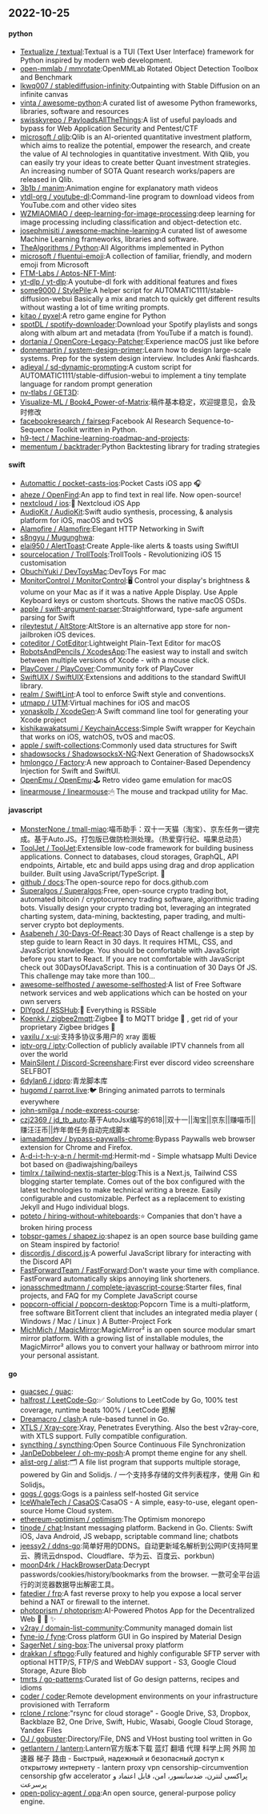 ## 2022-10-25

#### python
* [Textualize / textual](https://github.com/Textualize/textual):Textual is a TUI (Text User Interface) framework for Python inspired by modern web development.
* [open-mmlab / mmrotate](https://github.com/open-mmlab/mmrotate):OpenMMLab Rotated Object Detection Toolbox and Benchmark
* [lkwq007 / stablediffusion-infinity](https://github.com/lkwq007/stablediffusion-infinity):Outpainting with Stable Diffusion on an infinite canvas
* [vinta / awesome-python](https://github.com/vinta/awesome-python):A curated list of awesome Python frameworks, libraries, software and resources
* [swisskyrepo / PayloadsAllTheThings](https://github.com/swisskyrepo/PayloadsAllTheThings):A list of useful payloads and bypass for Web Application Security and Pentest/CTF
* [microsoft / qlib](https://github.com/microsoft/qlib):Qlib is an AI-oriented quantitative investment platform, which aims to realize the potential, empower the research, and create the value of AI technologies in quantitative investment. With Qlib, you can easily try your ideas to create better Quant investment strategies. An increasing number of SOTA Quant research works/papers are released in Qlib.
* [3b1b / manim](https://github.com/3b1b/manim):Animation engine for explanatory math videos
* [ytdl-org / youtube-dl](https://github.com/ytdl-org/youtube-dl):Command-line program to download videos from YouTube.com and other video sites
* [WZMIAOMIAO / deep-learning-for-image-processing](https://github.com/WZMIAOMIAO/deep-learning-for-image-processing):deep learning for image processing including classification and object-detection etc.
* [josephmisiti / awesome-machine-learning](https://github.com/josephmisiti/awesome-machine-learning):A curated list of awesome Machine Learning frameworks, libraries and software.
* [TheAlgorithms / Python](https://github.com/TheAlgorithms/Python):All Algorithms implemented in Python
* [microsoft / fluentui-emoji](https://github.com/microsoft/fluentui-emoji):A collection of familiar, friendly, and modern emoji from Microsoft
* [FTM-Labs / Aptos-NFT-Mint](https://github.com/FTM-Labs/Aptos-NFT-Mint):
* [yt-dlp / yt-dlp](https://github.com/yt-dlp/yt-dlp):A youtube-dl fork with additional features and fixes
* [some9000 / StylePile](https://github.com/some9000/StylePile):A helper script for AUTOMATIC1111/stable-diffusion-webui Basically a mix and match to quickly get different results without wasting a lot of time writing prompts.
* [kitao / pyxel](https://github.com/kitao/pyxel):A retro game engine for Python
* [spotDL / spotify-downloader](https://github.com/spotDL/spotify-downloader):Download your Spotify playlists and songs along with album art and metadata (from YouTube if a match is found).
* [dortania / OpenCore-Legacy-Patcher](https://github.com/dortania/OpenCore-Legacy-Patcher):Experience macOS just like before
* [donnemartin / system-design-primer](https://github.com/donnemartin/system-design-primer):Learn how to design large-scale systems. Prep for the system design interview. Includes Anki flashcards.
* [adieyal / sd-dynamic-prompting](https://github.com/adieyal/sd-dynamic-prompting):A custom script for AUTOMATIC1111/stable-diffusion-webui to implement a tiny template language for random prompt generation
* [nv-tlabs / GET3D](https://github.com/nv-tlabs/GET3D):
* [Visualize-ML / Book4_Power-of-Matrix](https://github.com/Visualize-ML/Book4_Power-of-Matrix):稿件基本稳定，欢迎提意见，会及时修改
* [facebookresearch / fairseq](https://github.com/facebookresearch/fairseq):Facebook AI Research Sequence-to-Sequence Toolkit written in Python.
* [h9-tect / Machine-learning-roadmap-and-projects](https://github.com/h9-tect/Machine-learning-roadmap-and-projects):
* [mementum / backtrader](https://github.com/mementum/backtrader):Python Backtesting library for trading strategies

#### swift
* [Automattic / pocket-casts-ios](https://github.com/Automattic/pocket-casts-ios):Pocket Casts iOS app
🎧
* [aheze / OpenFind](https://github.com/aheze/OpenFind):An app to find text in real life. Now open-source!
* [nextcloud / ios](https://github.com/nextcloud/ios):📱
Nextcloud iOS App
* [AudioKit / AudioKit](https://github.com/AudioKit/AudioKit):Swift audio synthesis, processing, & analysis platform for iOS, macOS and tvOS
* [Alamofire / Alamofire](https://github.com/Alamofire/Alamofire):Elegant HTTP Networking in Swift
* [s8ngyu / Mugunghwa](https://github.com/s8ngyu/Mugunghwa):
* [elai950 / AlertToast](https://github.com/elai950/AlertToast):Create Apple-like alerts & toasts using SwiftUI
* [sourcelocation / TrollTools](https://github.com/sourcelocation/TrollTools):TrollTools - Revolutionizing iOS 15 customisation
* [ObuchiYuki / DevToysMac](https://github.com/ObuchiYuki/DevToysMac):DevToys For mac
* [MonitorControl / MonitorControl](https://github.com/MonitorControl/MonitorControl):🖥
Control your display's brightness & volume on your Mac as if it was a native Apple Display. Use Apple Keyboard keys or custom shortcuts. Shows the native macOS OSDs.
* [apple / swift-argument-parser](https://github.com/apple/swift-argument-parser):Straightforward, type-safe argument parsing for Swift
* [rileytestut / AltStore](https://github.com/rileytestut/AltStore):AltStore is an alternative app store for non-jailbroken iOS devices.
* [coteditor / CotEditor](https://github.com/coteditor/CotEditor):Lightweight Plain-Text Editor for macOS
* [RobotsAndPencils / XcodesApp](https://github.com/RobotsAndPencils/XcodesApp):The easiest way to install and switch between multiple versions of Xcode - with a mouse click.
* [PlayCover / PlayCover](https://github.com/PlayCover/PlayCover):Community fork of PlayCover
* [SwiftUIX / SwiftUIX](https://github.com/SwiftUIX/SwiftUIX):Extensions and additions to the standard SwiftUI library.
* [realm / SwiftLint](https://github.com/realm/SwiftLint):A tool to enforce Swift style and conventions.
* [utmapp / UTM](https://github.com/utmapp/UTM):Virtual machines for iOS and macOS
* [yonaskolb / XcodeGen](https://github.com/yonaskolb/XcodeGen):A Swift command line tool for generating your Xcode project
* [kishikawakatsumi / KeychainAccess](https://github.com/kishikawakatsumi/KeychainAccess):Simple Swift wrapper for Keychain that works on iOS, watchOS, tvOS and macOS.
* [apple / swift-collections](https://github.com/apple/swift-collections):Commonly used data structures for Swift
* [shadowsocks / ShadowsocksX-NG](https://github.com/shadowsocks/ShadowsocksX-NG):Next Generation of ShadowsocksX
* [hmlongco / Factory](https://github.com/hmlongco/Factory):A new approach to Container-Based Dependency Injection for Swift and SwiftUI.
* [OpenEmu / OpenEmu](https://github.com/OpenEmu/OpenEmu):🕹
Retro video game emulation for macOS
* [linearmouse / linearmouse](https://github.com/linearmouse/linearmouse):🖱
The mouse and trackpad utility for Mac.

#### javascript
* [MonsterNone / tmall-miao](https://github.com/MonsterNone/tmall-miao):喵币助手：双十一天猫（淘宝）、京东任务一键完成。基于Auto.JS。打包版已做防检测处理。（热爱穿行纪、喵果总动员）
* [ToolJet / ToolJet](https://github.com/ToolJet/ToolJet):Extensible low-code framework for building business applications. Connect to databases, cloud storages, GraphQL, API endpoints, Airtable, etc and build apps using drag and drop application builder. Built using JavaScript/TypeScript.
🚀
* [github / docs](https://github.com/github/docs):The open-source repo for docs.github.com
* [Superalgos / Superalgos](https://github.com/Superalgos/Superalgos):Free, open-source crypto trading bot, automated bitcoin / cryptocurrency trading software, algorithmic trading bots. Visually design your crypto trading bot, leveraging an integrated charting system, data-mining, backtesting, paper trading, and multi-server crypto bot deployments.
* [Asabeneh / 30-Days-Of-React](https://github.com/Asabeneh/30-Days-Of-React):30 Days of React challenge is a step by step guide to learn React in 30 days. It requires HTML, CSS, and JavaScript knowledge. You should be comfortable with JavaScript before you start to React. If you are not comfortable with JavaScript check out 30DaysOfJavaScript. This is a continuation of 30 Days Of JS. This challenge may take more than 100…
* [awesome-selfhosted / awesome-selfhosted](https://github.com/awesome-selfhosted/awesome-selfhosted):A list of Free Software network services and web applications which can be hosted on your own servers
* [DIYgod / RSSHub](https://github.com/DIYgod/RSSHub):🍰
Everything is RSSible
* [Koenkk / zigbee2mqtt](https://github.com/Koenkk/zigbee2mqtt):Zigbee
🐝
to MQTT bridge
🌉
, get rid of your proprietary Zigbee bridges
🔨
* [vaxilu / x-ui](https://github.com/vaxilu/x-ui):支持多协议多用户的 xray 面板
* [iptv-org / iptv](https://github.com/iptv-org/iptv):Collection of publicly available IPTV channels from all over the world
* [MainSilent / Discord-Screenshare](https://github.com/MainSilent/Discord-Screenshare):First ever discord video screenshare SELFBOT
* [6dylan6 / jdpro](https://github.com/6dylan6/jdpro):青龙脚本库
* [hugomd / parrot.live](https://github.com/hugomd/parrot.live):🐦
Bringing animated parrots to terminals everywhere
* [john-smilga / node-express-course](https://github.com/john-smilga/node-express-course):
* [czj2369 / jd_tb_auto](https://github.com/czj2369/jd_tb_auto):基于AutoJsx编写的618||双十一||淘宝||京东||赚喵币||赚汪汪币||炸年兽任务自动完成脚本
* [iamadamdev / bypass-paywalls-chrome](https://github.com/iamadamdev/bypass-paywalls-chrome):Bypass Paywalls web browser extension for Chrome and Firefox.
* [A-d-i-t-h-y-a-n / hermit-md](https://github.com/A-d-i-t-h-y-a-n/hermit-md):Hermit-md - Simple whatsapp Multi Device bot based on @adiwajshing/baileys
* [timlrx / tailwind-nextjs-starter-blog](https://github.com/timlrx/tailwind-nextjs-starter-blog):This is a Next.js, Tailwind CSS blogging starter template. Comes out of the box configured with the latest technologies to make technical writing a breeze. Easily configurable and customizable. Perfect as a replacement to existing Jekyll and Hugo individual blogs.
* [poteto / hiring-without-whiteboards](https://github.com/poteto/hiring-without-whiteboards):⭐️
Companies that don't have a broken hiring process
* [tobspr-games / shapez.io](https://github.com/tobspr-games/shapez.io):shapez is an open source base building game on Steam inspired by factorio!
* [discordjs / discord.js](https://github.com/discordjs/discord.js):A powerful JavaScript library for interacting with the Discord API
* [FastForwardTeam / FastForward](https://github.com/FastForwardTeam/FastForward):Don't waste your time with compliance. FastForward automatically skips annoying link shorteners.
* [jonasschmedtmann / complete-javascript-course](https://github.com/jonasschmedtmann/complete-javascript-course):Starter files, final projects, and FAQ for my Complete JavaScript course
* [popcorn-official / popcorn-desktop](https://github.com/popcorn-official/popcorn-desktop):Popcorn Time is a multi-platform, free software BitTorrent client that includes an integrated media player ( Windows / Mac / Linux ) A Butter-Project Fork
* [MichMich / MagicMirror](https://github.com/MichMich/MagicMirror):MagicMirror² is an open source modular smart mirror platform. With a growing list of installable modules, the MagicMirror² allows you to convert your hallway or bathroom mirror into your personal assistant.

#### go
* [guacsec / guac](https://github.com/guacsec/guac):
* [halfrost / LeetCode-Go](https://github.com/halfrost/LeetCode-Go):✅
Solutions to LeetCode by Go, 100% test coverage, runtime beats 100% / LeetCode 题解
* [Dreamacro / clash](https://github.com/Dreamacro/clash):A rule-based tunnel in Go.
* [XTLS / Xray-core](https://github.com/XTLS/Xray-core):Xray, Penetrates Everything. Also the best v2ray-core, with XTLS support. Fully compatible configuration.
* [syncthing / syncthing](https://github.com/syncthing/syncthing):Open Source Continuous File Synchronization
* [JanDeDobbeleer / oh-my-posh](https://github.com/JanDeDobbeleer/oh-my-posh):A prompt theme engine for any shell.
* [alist-org / alist](https://github.com/alist-org/alist):🗂️
A file list program that supports multiple storage, powered by Gin and Solidjs. / 一个支持多存储的文件列表程序，使用 Gin 和 Solidjs。
* [gogs / gogs](https://github.com/gogs/gogs):Gogs is a painless self-hosted Git service
* [IceWhaleTech / CasaOS](https://github.com/IceWhaleTech/CasaOS):CasaOS - A simple, easy-to-use, elegant open-source Home Cloud system.
* [ethereum-optimism / optimism](https://github.com/ethereum-optimism/optimism):The Optimism monorepo
* [tinode / chat](https://github.com/tinode/chat):Instant messaging platform. Backend in Go. Clients: Swift iOS, Java Android, JS webapp, scriptable command line; chatbots
* [jeessy2 / ddns-go](https://github.com/jeessy2/ddns-go):简单好用的DDNS。自动更新域名解析到公网IP(支持阿里云、腾讯云dnspod、Cloudflare、华为云、百度云、porkbun)
* [moonD4rk / HackBrowserData](https://github.com/moonD4rk/HackBrowserData):Decrypt passwords/cookies/history/bookmarks from the browser. 一款可全平台运行的浏览器数据导出解密工具。
* [fatedier / frp](https://github.com/fatedier/frp):A fast reverse proxy to help you expose a local server behind a NAT or firewall to the internet.
* [photoprism / photoprism](https://github.com/photoprism/photoprism):AI-Powered Photos App for the Decentralized Web
🌈
💎
✨
* [v2ray / domain-list-community](https://github.com/v2ray/domain-list-community):Community managed domain list
* [fyne-io / fyne](https://github.com/fyne-io/fyne):Cross platform GUI in Go inspired by Material Design
* [SagerNet / sing-box](https://github.com/SagerNet/sing-box):The universal proxy platform
* [drakkan / sftpgo](https://github.com/drakkan/sftpgo):Fully featured and highly configurable SFTP server with optional HTTP/S, FTP/S and WebDAV support - S3, Google Cloud Storage, Azure Blob
* [tmrts / go-patterns](https://github.com/tmrts/go-patterns):Curated list of Go design patterns, recipes and idioms
* [coder / coder](https://github.com/coder/coder):Remote development environments on your infrastructure provisioned with Terraform
* [rclone / rclone](https://github.com/rclone/rclone):"rsync for cloud storage" - Google Drive, S3, Dropbox, Backblaze B2, One Drive, Swift, Hubic, Wasabi, Google Cloud Storage, Yandex Files
* [OJ / gobuster](https://github.com/OJ/gobuster):Directory/File, DNS and VHost busting tool written in Go
* [getlantern / lantern](https://github.com/getlantern/lantern):Lantern官方版本下载 蓝灯 翻墙 代理 科学上网 外网 加速器 梯子 路由 - Быстрый, надежный и безопасный доступ к открытому интернету - lantern proxy vpn censorship-circumvention censorship gfw accelerator پراکسی لنترن، ضدسانسور، امن، قابل اعتماد و پرسرعت
* [open-policy-agent / opa](https://github.com/open-policy-agent/opa):An open source, general-purpose policy engine.
